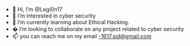 - 👋 Hi, I’m @Legi0n17
- 👀 I’m interested in cyber security
- 🌱 I’m currently learning about Ethical Hacking.
- � I’m looking to collaborate on any project related to cyber security 
- 📫 you can reach me on my email -1617.sid@gmail.com

<!---
Legi0n17/Legi0n17 is a ✨ special ✨ repository because its `README.md` (this file) appears on your GitHub profile.
You can click the Preview link to take a look at your changes.
--->

